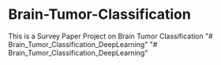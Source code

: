 # Brain-Tumor-Classification
This is a Survey Paper Project on Brain Tumor Classification
"# Brain_Tumor_Classification_DeepLearning" 
"# Brain_Tumor_Classification_DeepLearning" 
